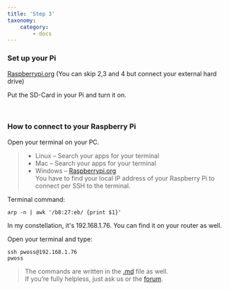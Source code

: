 ```yaml
---
title: 'Step 3'
taxonomy:
    category:
        - docs
---
```


### Set up your Pi
[Raspberrypi.org](https://www.raspberrypi.org/learning/hardware-guide/quickstart/) (You can skip 2,3 and 4 but connect your external hard drive)

Put the SD-Card in your Pi and turn it on.

&nbsp;

### How to connect to your Raspberry Pi
Open your terminal on your PC.

> - Linux – Search your apps for your terminal  
> - Mac – Search your apps for your terminal  
> - Windows – [Raspberrypi.org](https://www.raspberrypi.org/documentation/remote-access/ssh/windows.md)  
You have to find your local IP address of your Raspberry Pi to connect per SSH to the terminal.

Terminal command:
```
arp -n | awk '/b8:27:eb/ {print $1}'
```

In my constellation, it's 192.168.1.76. You can find it on your router as well.

Open your terminal and type:
```
ssh pwoss@192.168.1.76
pwoss
```

> The commands are written in the [.md](https://seafile.pwoss.xyz/d/1215a57671da473cadbe/?p=/1.%20Raspberry%20Pi/Arch%20Linux%20%7C%20ARM/PwOSS%20-%20Image/Latest&mode=list) file as well.  
> If you’re fully helpless, just ask us or the [forum](http://forum.pwoss.xyz/).

